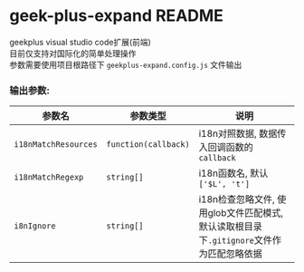 # geek-plus-expand README

geekplus visual studio code扩展(前端)  
目前仅支持对国际化的简单处理操作  
参数需要使用项目根路径下 `geekplus-expand.config.js` 文件输出  

### 输出参数:
参数名 | 参数类型 | 说明
------|---------|--------
`i18nMatchResources` | `function(callback)` | i18n对照数据, 数据传入回调函数的 `callback`
`i18nMatchRegexp`   | `string[]`  | i18n函数名, 默认 `['$L', 't']`
`i8nIgnore`         | `string[]`  | i18n检查忽略文件, 使用glob文件匹配模式, 默认读取根目录下`.gitignore`文件作为匹配忽略依据
